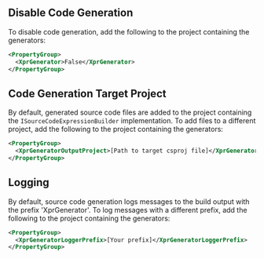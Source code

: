 ## Disable Code Generation

To disable code generation, add the following to the project containing the generators:

```xml
<PropertyGroup>
  <XprGenerator>False</XprGenerator>
</PropertyGroup>
```

## Code Generation Target Project

By default, generated source code files are added to the project containing the `ISourceCodeExpressionBuilder`
implementation. To add files to a different project, add the following to the project containing the generators:

```xml
<PropertyGroup>
  <XprGeneratorOutputProject>[Path to target csproj file]</XprGeneratorOutputProject>
</PropertyGroup>
```

## Logging

By default, source code generation logs messages to the build output with the prefix 'XprGenerator'. 
To log messages with a different prefix, add the following to the project containing the generators:

```xml
<PropertyGroup>
  <XprGeneratorLoggerPrefix>[Your prefix]</XprGeneratorLoggerPrefix>
</PropertyGroup>
```